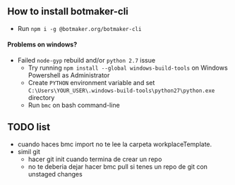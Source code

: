 ## How to install botmaker-cli

- Run `npm i -g @botmaker.org/botmaker-cli`

#### Problems on windows?

- Failed `node-gyp` rebuild and/or `python 2.7` issue
  - Try running `npm install --global windows-build-tools` on Windows Powershell
    as Administrator
  - Create `PYTHON` environment variable and set
    `C:\Users\YOUR_USER\.windows-build-tools\python27\python.exe` directory
  - Run `bmc` on bash command-line

## TODO list

- cuando haces bmc import no te lee la carpeta workplaceTemplate.
- simil git
  - hacer git init cuando termina de crear un repo
  - no te deberia dejar hacer bmc pull si tenes un repo de git con unstaged changes

